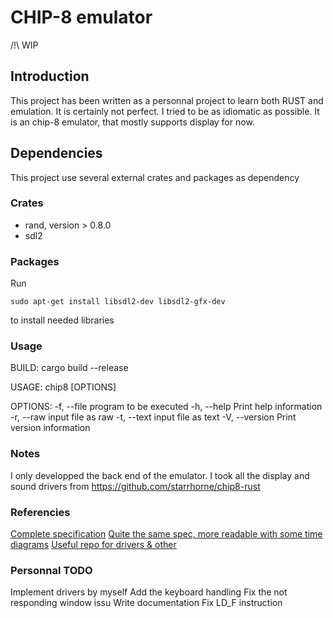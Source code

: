 # CHIP-8 emulator 

/!\ WIP

## Introduction

This project has been written as a personnal project to learn both RUST and emulation. It is certainly not perfect. I tried to be as idiomatic as possible.
It is an chip-8 emulator, that mostly supports display for now.

## Dependencies
This project use several external crates and packages as dependency

### Crates

- rand, version > 0.8.0
- sdl2

### Packages

Run 
```
sudo apt-get install libsdl2-dev libsdl2-gfx-dev
```

to install needed libraries

### Usage

BUILD:
    cargo build --release

USAGE:
    chip8 [OPTIONS]

OPTIONS:
    -f, --file <FILE>    program to be executed
    -h, --help           Print help information
    -r, --raw            input file as raw
    -t, --text           input file as text
    -V, --version        Print version information

### Notes

I only developped the back end of the emulator.
I took all the display and sound drivers from https://github.com/starrhorne/chip8-rust

### Referencies

[Complete specification](http://devernay.free.fr/hacks/chip8/C8TECH10.HTM#Fx0A)
[Quite the same spec, more readable with some time diagrams](http://www.cs.columbia.edu/~sedwards/classes/2016/4840-spring/designs/Chip8.pdf)
[Useful repo for drivers & other](https://github.com/starrhorne/chip8-rust)

### Personnal TODO

Implement drivers by myself
Add the keyboard handling
Fix the not responding window issu
Write documentation
Fix LD_F instruction

